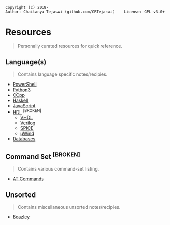     Copyright (c) 2018-
    Author: Chaitanya Tejaswi (github.com/CRTejaswi)    License: GPL v3.0+

# Resources
> Personally curated resources for quick reference.

## Language(s)
> Contains language specific notes/recipies.

- [PowerShell](languages/ps/README.md)
- [Python3](languages/py3/README.md)
- [CCpp](languages/ccpp/README.md)
- [Haskell](languages/haskell/README.md)
- [JavaScript](languages/js/README.md)
- [HDL](languages/hdl/README.md) <sup>[BROKEN]</sup>
    - [VHDL](languages/hdl/vhdl/README.md)
    - [Verilog](languages/hdl/verilog/README.md)
    - [SPICE](languages/hdl/spice/README.md)
    - [µWind](languages/hdl/µwind/README.md)
- [Databases](databases/README.md)

## Command Set <sup>[BROKEN]</sup>
> Contains various command-set listing.

- [AT Commands](commandset/at-commands.pdf)


## Unsorted
> Contains miscellaneous unsorted notes/recipies.

- [Beazley](unsorted/beazley.md)
